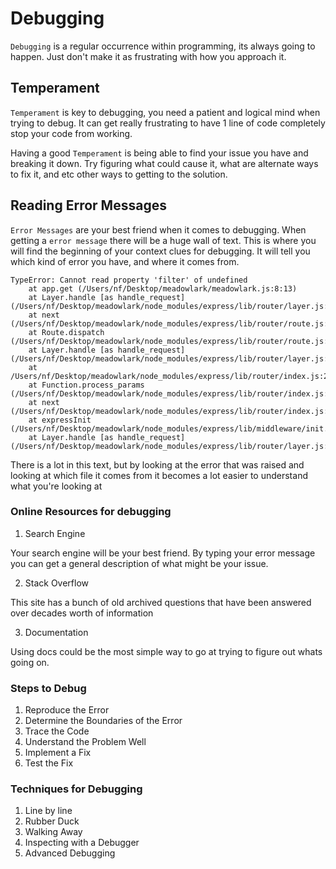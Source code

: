 # Debugging

`Debugging` is a regular occurrence within programming, its always going to happen. Just don't make it as frustrating with how you approach it.

## Temperament 

`Temperament` is key to debugging, you need a patient and logical mind when trying to debug. It can get really frustrating to have 1 line of code completely stop your code from working.

Having a good `Temperament` is being able to find your issue you have and breaking it down. Try figuring what could cause it, what are alternate ways to fix it, and etc other ways to getting to the solution.

## Reading Error Messages

`Error Messages` are your best friend when it comes to debugging. When getting a `error message` there will be a huge wall of text. This is where you will find the beginning of your context clues for debugging. It will tell you which kind of error you have, and where it comes from.
```
TypeError: Cannot read property 'filter' of undefined
    at app.get (/Users/nf/Desktop/meadowlark/meadowlark.js:8:13)
    at Layer.handle [as handle_request] (/Users/nf/Desktop/meadowlark/node_modules/express/lib/router/layer.js:95:5)
    at next (/Users/nf/Desktop/meadowlark/node_modules/express/lib/router/route.js:137:13)
    at Route.dispatch (/Users/nf/Desktop/meadowlark/node_modules/express/lib/router/route.js:112:3)
    at Layer.handle [as handle_request] (/Users/nf/Desktop/meadowlark/node_modules/express/lib/router/layer.js:95:5)
    at /Users/nf/Desktop/meadowlark/node_modules/express/lib/router/index.js:281:22
    at Function.process_params (/Users/nf/Desktop/meadowlark/node_modules/express/lib/router/index.js:335:12)
    at next (/Users/nf/Desktop/meadowlark/node_modules/express/lib/router/index.js:275:10)
    at expressInit (/Users/nf/Desktop/meadowlark/node_modules/express/lib/middleware/init.js:40:5)
    at Layer.handle [as handle_request] (/Users/nf/Desktop/meadowlark/node_modules/express/lib/router/layer.js:95:5)
```

There is a lot in this text, but by looking at the error that was raised and looking at which file it comes from it becomes a lot easier to understand what you're looking at

### Online Resources for debugging

1. Search Engine

Your search engine will be your best friend. By typing your error message you can get a general description of what might be your issue. 

2. Stack Overflow

This site has a bunch of old archived questions that have been answered over decades worth of information

3. Documentation

Using docs could be the most simple way to go at trying to figure out whats going on. 

### Steps to Debug

1. Reproduce the Error
2. Determine the Boundaries of the Error
3. Trace the Code
4. Understand the Problem Well
5. Implement a Fix
6. Test the Fix

### Techniques for Debugging

1. Line by line
2. Rubber Duck
3. Walking Away
4. Inspecting with a Debugger
5. Advanced Debugging

